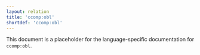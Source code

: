 ```yaml
---
layout: relation
title: 'ccomp:obl'
shortdef: 'ccomp:obl'
---
```


This document is a placeholder for the language-specific documentation
for `ccomp:obl`.
